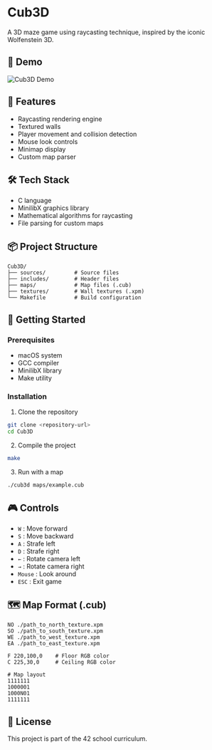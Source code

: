 # Cub3D

A 3D maze game using raycasting technique, inspired by the iconic Wolfenstein 3D.

## 📸 Demo

![Cub3D Demo](.github/assets/demo.gif)

## 🚀 Features

- Raycasting rendering engine
- Textured walls
- Player movement and collision detection
- Mouse look controls
- Minimap display
- Custom map parser

## 🛠 Tech Stack

- C language
- MinilibX graphics library
- Mathematical algorithms for raycasting
- File parsing for custom maps

## 📦 Project Structure

```
Cub3D/
├── sources/         # Source files
├── includes/        # Header files
├── maps/            # Map files (.cub)
├── textures/        # Wall textures (.xpm)
└── Makefile         # Build configuration
```

## 🚦 Getting Started

### Prerequisites
- macOS system
- GCC compiler
- MinilibX library
- Make utility

### Installation

1. Clone the repository
```bash
git clone <repository-url>
cd Cub3D
```

2. Compile the project
```bash
make
```

3. Run with a map
```bash
./cub3d maps/example.cub
```

## 🎮 Controls

- `W` : Move forward
- `S` : Move backward
- `A` : Strafe left
- `D` : Strafe right
- `←` : Rotate camera left
- `→` : Rotate camera right
- `Mouse` : Look around
- `ESC` : Exit game

## 🗺️ Map Format (.cub)

```
NO ./path_to_north_texture.xpm
SO ./path_to_south_texture.xpm
WE ./path_to_west_texture.xpm
EA ./path_to_east_texture.xpm

F 220,100,0    # Floor RGB color
C 225,30,0     # Ceiling RGB color

# Map layout
1111111
1000001
1000N01
1111111
```

## 📝 License

This project is part of the 42 school curriculum.
